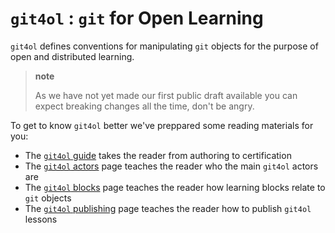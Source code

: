 # `git4ol` : `git` for Open Learning

`git4ol` defines conventions for manipulating `git` objects for the purpose of open and distributed learning.

> **note**
>
> As we have not yet made our first public draft available you can expect breaking changes all the time, don't be angry.

To get to know `git4ol` better we've preppared some reading materials for you:

- The [`git4ol` guide](guide.md) takes the reader from authoring to certification
- The [`git4ol` actors](actors.md) page teaches the reader who the main `git4ol` actors are
- The [`git4ol` blocks](blocks.md) page teaches the reader how learning blocks relate to `git` objects
- The [`git4ol` publishing](publishing.md) page teaches the reader how to publish `git4ol` lessons
